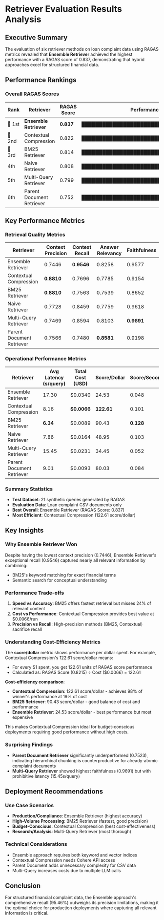 # Retriever Evaluation Results Analysis

## Executive Summary

The evaluation of six retriever methods on loan complaint data using RAGAS metrics revealed that **Ensemble Retriever** achieved the highest performance with a RAGAS score of 0.837, demonstrating that hybrid approaches excel for structured financial data.

## Performance Rankings

### Overall RAGAS Scores

| Rank | Retriever | RAGAS Score | Performance Bar |
|------|-----------|-------------|-----------------|
| 🥇 1st | **Ensemble Retriever** | **0.837** | ████████████████████████████████████████ |
| 🥈 2nd | Contextual Compression | 0.822 | ████████████████████████████████████████ |
| 🥉 3rd | BM25 Retriever | 0.814 | ███████████████████████████████████████ |
| 4th | Naive Retriever | 0.808 | ███████████████████████████████████████ |
| 5th | Multi-Query Retriever | 0.799 | ██████████████████████████████████████ |
| 6th | Parent Document Retriever | 0.752 | ████████████████████████████████████ |

## Key Performance Metrics

### Retrieval Quality Metrics

| Retriever | Context Precision | Context Recall | Answer Relevancy | Faithfulness |
|-----------|-------------------|----------------|------------------|--------------|
| Ensemble Retriever | 0.7446 | **0.9546** | 0.8258 | 0.9577 |
| Contextual Compression | **0.8810** | 0.7696 | 0.7785 | 0.9154 |
| BM25 Retriever | **0.8810** | 0.7563 | 0.7539 | 0.8652 |
| Naive Retriever | 0.7728 | 0.8459 | 0.7759 | 0.9618 |
| Multi-Query Retriever | 0.7469 | 0.8594 | 0.8103 | **0.9691** |
| Parent Document Retriever | 0.7566 | 0.7480 | **0.8581** | 0.9198 |

### Operational Performance Metrics

| Retriever | Avg Latency (s/query) | Total Cost (USD) | Score/Dollar | Score/Second |
|-----------|-----------------------|------------------|--------------|--------------|
| Ensemble Retriever | 17.30 | $0.0340 | 24.53 | 0.048 |
| Contextual Compression | 8.16 | **$0.0066** | **122.61** | 0.101 |
| BM25 Retriever | **6.34** | $0.0089 | 90.43 | **0.128** |
| Naive Retriever | 7.86 | $0.0164 | 48.95 | 0.103 |
| Multi-Query Retriever | 15.45 | $0.0231 | 34.45 | 0.052 |
| Parent Document Retriever | 9.01 | $0.0093 | 80.03 | 0.084 |

### Summary Statistics
- **Test Dataset**: 21 synthetic queries generated by RAGAS
- **Evaluation Data**: Loan complaint CSV documents only
- **Best Overall**: Ensemble Retriever (RAGAS Score: 0.837)
- **Most Efficient**: Contextual Compression (122.61 score/dollar)

## Key Insights

### Why Ensemble Retriever Won
Despite having the lowest context precision (0.7446), Ensemble Retriever's exceptional recall (0.9546) captured nearly all relevant information by combining:
- BM25's keyword matching for exact financial terms
- Semantic search for conceptual understanding

### Performance Trade-offs
1. **Speed vs Accuracy**: BM25 offers fastest retrieval but misses 24% of relevant content
2. **Cost vs Performance**: Contextual Compression provides best value at $0.0066/run
3. **Precision vs Recall**: High-precision methods (BM25, Contextual) sacrifice recall

### Understanding Cost-Efficiency Metrics
The **score/dollar** metric shows performance per dollar spent. For example, Contextual Compression's 122.61 score/dollar means:
- For every $1 spent, you get 122.61 units of RAGAS score performance
- Calculated as: RAGAS Score (0.8215) ÷ Cost ($0.0066) = 122.61

**Cost-efficiency comparison**:
- **Contextual Compression**: 122.61 score/dollar - achieves 98% of winner's performance at 19% of cost
- **BM25 Retriever**: 90.43 score/dollar - good balance of cost and performance
- **Ensemble Retriever**: 24.53 score/dollar - best performance but most expensive

This makes Contextual Compression ideal for budget-conscious deployments requiring good performance without high costs.

### Surprising Findings
- **Parent Document Retriever** significantly underperformed (0.7523), indicating hierarchical chunking is counterproductive for already-atomic complaint documents
- **Multi-Query Retriever** showed highest faithfulness (0.9691) but with prohibitive latency (15.45s/query)

## Deployment Recommendations

### Use Case Scenarios
- **Production/Compliance**: Ensemble Retriever (highest accuracy)
- **High-Volume Processing**: BM25 Retriever (fastest, good precision)
- **Budget-Conscious**: Contextual Compression (best cost-effectiveness)
- **Research/Analysis**: Multi-Query Retriever (most thorough)

### Technical Considerations
- Ensemble approach requires both keyword and vector indices
- Contextual Compression needs Cohere API access
- Parent Document adds unnecessary complexity for CSV data
- Multi-Query increases costs due to multiple LLM calls

## Conclusion

For structured financial complaint data, the Ensemble approach's comprehensive recall (95.46%) outweighs its precision limitations, making it the optimal choice for production deployments where capturing all relevant information is critical.
